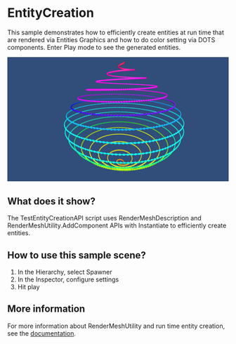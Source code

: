 # EntityCreation

This sample demonstrates how to efficiently create entities at run time that are rendered via Entities Graphics and how to do color setting via DOTS components. Enter Play mode to see the generated entities.

<img src="../../../READMEimages/EntityCreationAPI.PNG" width="600">

## What does it show?

The TestEntityCreationAPI script uses RenderMeshDescription and RenderMeshUtility.AddComponent APIs with Instantiate to efficiently create entities.

## How to use this sample scene?

1. In the Hierarchy, select Spawner
2. In the Inspector, configure settings
3. Hit play

## More information

For more information about RenderMeshUtility and run time entity creation, see the [documentation](https://docs.unity3d.com/Packages/com.unity.entities.graphics@1.0/manual/runtime-entity-creation.html).

